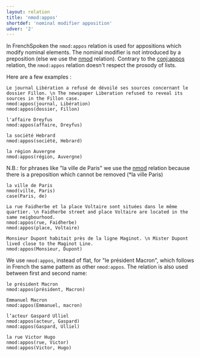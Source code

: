 ```yaml
---
layout: relation
title: 'nmod:appos'
shortdef: 'nominal modifier apposition'
udver: '2'
---
```


In FrenchSpoken the `nmod:appos` relation is used for appositions which modify nominal elements. The nominal modifier is not introduced by a preposition (else we use the [nmod]() relation). Contrary to the [conj:appos]() relation, the `nmod:appos` relation doesn't respect the prosody of lists.

Here are a few examples :

~~~ sdparse
Le journal Libération a refusé de dévoilé ses sources concernant le dossier Fillon. \n The newspaper Liberation refused to reveal its sources in the Fillon case.
nmod:appos(journal, Libération)
nmod:appos(dossier, Fillon)
~~~

~~~ sdparse
l'affaire Dreyfus
nmod:appos(affaire, Dreyfus)
~~~

~~~ sdparse
la société Hebrard
nmod:appos(société, Hebrard)
~~~

~~~ sdparse
la région Auvergne
nmod:appos(région, Auvergne)
~~~


N.B.: for phrases like "la ville de Paris" we use the [nmod]() relation because there is a preposition which cannot be removed (*la ville Paris)
~~~ sdparse
la ville de Paris
nmod(ville, Paris)
case(Paris, de)
~~~


~~~ sdparse
La rue Faidherbe et la place Voltaire sont situées dans le même quartier. \n Faidherbe street and place Voltaire are located in the same neigbourhood.
nmod:appos(rue, Faidherbe)
nmod:appos(place, Voltaire)
~~~

~~~ sdparse
Monsieur Dupont habitait près de la ligne Maginot. \n Mister Dupont lived close to the Maginot Line. 
nmod:appos(Monsieur, Dupont)
~~~

We use `nmod:appos`, instead of flat, for "le président Macron", which follows in French the same pattern as other `nmod:appos`. The relation is also used between first and second name:

~~~ sdparse
le président Macron
nmod:appos(président, Macron)
~~~

~~~ sdparse
Emmanuel Macron
nmod:appos(Emmanuel, macron)
~~~

~~~ sdparse
l’acteur Gaspard Ulliel
nmod:appos(acteur, Gaspard)
nmod:appos(Gaspard, Ulliel)
~~~

~~~ sdparse
la rue Victor Hugo
nmod:appos(rue, Victor)
nmod:appos(Victor, Hugo)
~~~
